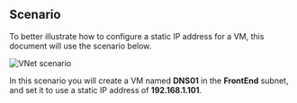 ## Scenario

To better illustrate how to configure a static IP address for a VM, this document will use the scenario below.

![VNet scenario](./media/virtual-networks-static-ip-scenario-include/static-ip-scenario.png)

In this scenario you will create a VM named **DNS01** in the **FrontEnd** subnet, and set it to use a static IP address of **192.168.1.101**.

